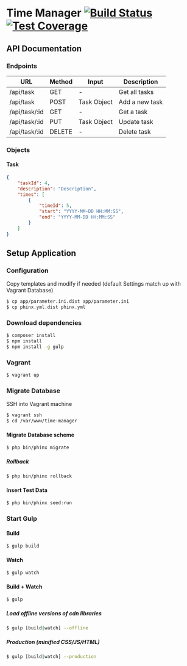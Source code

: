 # Time Manager [![Build Status](https://travis-ci.org/Gerschtli/time-manager.svg?branch=master)](https://travis-ci.org/Gerschtli/time-manager) [![Test Coverage](https://codeclimate.com/github/Gerschtli/time-manager/badges/coverage.svg)](https://codeclimate.com/github/Gerschtli/time-manager/coverage)

## API Documentation

### Endpoints

| URL           | Method | Input         | Description    |
|---------------|--------|---------------|----------------|
| /api/task     | GET    | -             | Get all tasks  |
| /api/task     | POST   | Task Object   | Add a new task |
| /api/task/:id | GET    | -             | Get a task     |
| /api/task/:id | PUT    | Task Object   | Update task    |
| /api/task/:id | DELETE | -             | Delete task    |

### Objects

#### Task

```json
{
    "taskId": 4,
    "description": "Description",
    "times": [
        {
            "timeId": 5,
            "start": "YYYY-MM-DD HH:MM:SS",
            "end": "YYYY-MM-DD HH:MM:SS"
        }
    ]
}
```

## Setup Application

### Configuration

Copy templates and modify if needed (default Settings match up with Vagrant Database)

```bash
$ cp app/parameter.ini.dist app/parameter.ini
$ cp phinx.yml.dist phinx.yml
```

### Download dependencies

```bash
$ composer install
$ npm install
$ npm install -g gulp
```

### Vagrant

```bash
$ vagrant up
```

### Migrate Database

SSH into Vagrant machine

```bash
$ vagrant ssh
$ cd /var/www/time-manager
```

#### Migrate Database scheme

```bash
$ php bin/phinx migrate
```

##### Rollback

```bash
$ php bin/phinx rollback
```

#### Insert Test Data

```bash
$ php bin/phinx seed:run
```

### Start Gulp

#### Build

```bash
$ gulp build
```

#### Watch

```bash
$ gulp watch
```

#### Build + Watch

```bash
$ gulp
```

##### Load offline versions of cdn libraries

```bash
$ gulp [build|watch] --offline
```

##### Production (minified CSS/JS/HTML)

```bash
$ gulp [build|watch] --production
```
